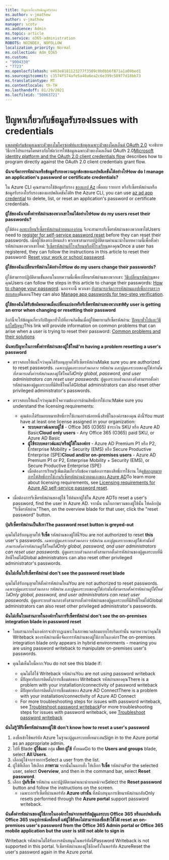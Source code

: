 ```yaml
---
title: ปัญหาเกี่ยวกับข้อมูลรับรอง
ms.author: v-jmathew
author: v-jmathew
manager: scotv
ms.audience: Admin
ms.topic: article
ms.service: o365-administration
ROBOTS: NOINDEX, NOFOLLOW
localization_priority: Normal
ms.collection: Adm_O365
ms.custom:
- "9004330"
- "7723"
ms.openlocfilehash: e463e8181123277f3509c0b0bb6f871a1a09bed1
ms.sourcegitcommit: c3574f574afe5a40a6ea2c6e399c58977d18bb73
ms.translationtype: MT
ms.contentlocale: th-TH
ms.lasthandoff: 01/29/2021
ms.locfileid: "50063721"
---
```

# <a name="issues-with-credentials"></a><span data-ttu-id="59fbf-102">ปัญหาเกี่ยวกับข้อมูลรับรอง</span><span class="sxs-lookup"><span data-stu-id="59fbf-102">Issues with credentials</span></span>

<span data-ttu-id="59fbf-103">[แพลตฟอร์มข้อมูลเฉพาะตัวของไมโครซอฟท์และข้อมูลเฉพาะตัวของไคลเอ็นต์ OAuth 2.0](https://docs.microsoft.com/azure/active-directory/develop/v2-oauth2-client-creds-grant-flow) จะอธิบายวิธีการโปรแกรมโดยตรงกับโฟลว์การให้ข้อมูลเฉพาะตัวของไคลเอ็นต์ OAuth 2.0</span><span class="sxs-lookup"><span data-stu-id="59fbf-103">[Microsoft identity platform and the OAuth 2.0 client credentials flow](https://docs.microsoft.com/azure/active-directory/develop/v2-oauth2-client-creds-grant-flow) describes how to program directly against the OAuth 2.0 client credentials grant flow.</span></span>

<span data-ttu-id="59fbf-104">**ฉันจะจัดการรหัสผ่านหรือข้อมูลรับรองความถูกต้องของแอปพลิเคชันได้อย่างไร**</span><span class="sxs-lookup"><span data-stu-id="59fbf-104">**How do I manage an application's password or certificate credentials?**</span></span>

<span data-ttu-id="59fbf-105">ใน Azure CLI คุณสามารถใช้ข้อมูลรับรอง [ของแอป Az](https://docs.microsoft.com/cli/azure/ad/app/credential) เพื่อลบ รายการ หรือรีเซ็ตรหัสผ่านหรือข้อมูลรับรองใบรับรองของแอปพลิเคชันได้</span><span class="sxs-lookup"><span data-stu-id="59fbf-105">In the Azure CLI, you can use [az ad app credential](https://docs.microsoft.com/cli/azure/ad/app/credential) to delete, list, or reset an application's password or certificate credentials.</span></span>

<span data-ttu-id="59fbf-106">**ผู้ใช้ของฉันจะตั้งค่ารหัสผ่านของพวกเขาใหม่ได้อย่างไร**</span><span class="sxs-lookup"><span data-stu-id="59fbf-106">**How do my users reset their passwords?**</span></span>

<span data-ttu-id="59fbf-107">ผู้ใช้ต้อง [ลงทะเบียนรีเซ็ตรหัสผ่านด้วยตนเองก่อน](https://docs.microsoft.com/azure/active-directory/user-help/active-directory-passwords-reset-register) จึงจะสามารถรีเซ็ตรหัสผ่านของพวกเขาได้</span><span class="sxs-lookup"><span data-stu-id="59fbf-107">Users need to [register for self-service password reset](https://docs.microsoft.com/azure/active-directory/user-help/active-directory-passwords-reset-register) before they can reset their passwords.</span></span> <span data-ttu-id="59fbf-108">เมื่อผู้ใช้ลงทะเบียนแล้ว พวกเขาสามารถปฏิบัติตามคําแนะนําในบทความนี้เพื่อตั้งค่ารหัสผ่านของพวกเขาใหม่: [รีเซ็ตรหัสผ่านที่โรงเรียนหรือที่โรงเรียน](https://docs.microsoft.com/azure/active-directory/user-help/user-help-reset-password#how-to-reset-or-unlock-your-password-for-a-work-or-school-account)ของคุณ</span><span class="sxs-lookup"><span data-stu-id="59fbf-108">Once a user has registered, they can follow the instructions in this article to reset their password: [Reset your work or school password](https://docs.microsoft.com/azure/active-directory/user-help/user-help-reset-password#how-to-reset-or-unlock-your-password-for-a-work-or-school-account).</span></span>

<span data-ttu-id="59fbf-109">**ผู้ใช้ของฉันเปลี่ยนรหัสผ่านได้อย่างไร**</span><span class="sxs-lookup"><span data-stu-id="59fbf-109">**How do my users change their passwords?**</span></span>

<span data-ttu-id="59fbf-110">ผู้ใช้สามารถปฏิบัติตามขั้นตอนในบทความนี้เพื่อเปลี่ยนรหัสผ่านของพวกเขา: [วิธีเปลี่ยนรหัสผ่าน](https://docs.microsoft.com/azure/active-directory/user-help/user-help-reset-password#how-to-change-your-password)ของคุณ</span><span class="sxs-lookup"><span data-stu-id="59fbf-110">Users can follow the steps in this article to change their passwords: [How to change your password](https://docs.microsoft.com/azure/active-directory/user-help/user-help-reset-password#how-to-change-your-password).</span></span>
<span data-ttu-id="59fbf-111">นอกจากนี้ พวกเขา [ยังสามารถจัดการรหัสผ่านแอปเพื่อการตรวจสอบสอง](https://docs.microsoft.com/azure/active-directory/user-help/multi-factor-authentication-end-user-app-passwords)ขั้นตอน</span><span class="sxs-lookup"><span data-stu-id="59fbf-111">They can also [Manage app passwords for two-step verification](https://docs.microsoft.com/azure/active-directory/user-help/multi-factor-authentication-end-user-app-passwords).</span></span>

<span data-ttu-id="59fbf-112">**ผู้ใช้ของฉันได้รับข้อผิดพลาดเมื่อเปลี่ยนแปลงหรือรีเซ็ตรหัสผ่านของพวกเขา**</span><span class="sxs-lookup"><span data-stu-id="59fbf-112">**My user is getting an error when changing or resetting their password**</span></span>

<span data-ttu-id="59fbf-113">ลิงก์นี้จะให้ข้อมูลเกี่ยวกับปัญหาทั่วไปที่อาจเกิดขึ้นเมื่อผู้ใช้พยายามรีเซ็ตรหัสผ่าน: [ปัญหาทั่วไปและวิธีแก้ไขปัญหา](https://docs.microsoft.com/azure/active-directory/user-help/user-help-reset-password#common-problems-and-their-solutions)</span><span class="sxs-lookup"><span data-stu-id="59fbf-113">This link will provide information on common problems that can arise when a user is trying to reset their password: [Common problems and their solutions](https://docs.microsoft.com/azure/active-directory/user-help/user-help-reset-password#common-problems-and-their-solutions)</span></span>

<span data-ttu-id="59fbf-114">**ฉันพบปัญหาในการตั้งค่ารหัสผ่านของผู้ใช้ใหม่**</span><span class="sxs-lookup"><span data-stu-id="59fbf-114">**I'm having a problem resetting a user's password**</span></span>

- <span data-ttu-id="59fbf-115">ตรวจสอบให้แน่ใจว่าคุณได้รับอนุญาตให้รีเซ็ตรหัสผ่าน</span><span class="sxs-lookup"><span data-stu-id="59fbf-115">Make sure you are authorized to reset passwords.</span></span> <span data-ttu-id="59fbf-116">*เฉพาะผู้ดูแลระบบส่วนกลาง รหัสผ่าน และผู้ดูแลระบบของผู้ใช้เท่านั้นที่สามารถตั้งค่ารหัสผ่านของผู้ใช้ใหม่ได้*</span><span class="sxs-lookup"><span data-stu-id="59fbf-116">*Only global, password, and user administrators can reset user passwords.*</span></span> <span data-ttu-id="59fbf-117">ผู้ดูแลระบบส่วนกลางยังสามารถตั้งค่ารหัสผ่านของผู้ดูแลระบบที่มีสิทธิ์ใหม่ได้</span><span class="sxs-lookup"><span data-stu-id="59fbf-117">Global administrators can also reset other privileged administrator's passwords.</span></span>

- <span data-ttu-id="59fbf-118">ตรวจสอบให้แน่ใจว่าคุณเข้าใจความต้องการด้านสิทธิ์การใช้งาน:</span><span class="sxs-lookup"><span data-stu-id="59fbf-118">Make sure you understand the licensing requirements:</span></span>

  - <span data-ttu-id="59fbf-119">คุณต้องได้รับมอบหมายสิทธิ์การใช้งานอย่างน้อยหนึ่งสิทธิ์ในองค์กรของคุณ ดังนี้</span><span class="sxs-lookup"><span data-stu-id="59fbf-119">You must have at least one license assigned in your organization:</span></span>
    - <span data-ttu-id="59fbf-120">**ระบบคลาวด์เฉพาะผู้ใช้** - Office 365 (O365) ชําระเงิน SKU หรือ Azure AD Basic</span><span class="sxs-lookup"><span data-stu-id="59fbf-120">**Cloud only users** - Any Office 365 (O365) paid SKU, or Azure AD Basic</span></span>
    - <span data-ttu-id="59fbf-121">**ผู้ใช้ระบบคลาวด์และ/หรือผู้ใช้ในองค์กร** - Azure AD Premium P1 หรือ P2, Enterprise Mobility + Security (EMS) หรือ Secure Productive Enterprise (SPE)</span><span class="sxs-lookup"><span data-stu-id="59fbf-121">**Cloud and/or on-premises users** - Azure AD Premium P1 or P2, Enterprise Mobility + Security (EMS), or Secure Productive Enterprise (SPE)</span></span>
    - <span data-ttu-id="59fbf-122">เมื่อต้องการเรียนรู้เพิ่มเติมเกี่ยวกับข้อความต้องการของสิทธิ์การใช้งาน ให้ดู[ข้อกฎหมายการให้สิทธิ์การใช้งานรีเซ็ตรหัสผ่านด้วยตนเองของ Azure AD](https://docs.microsoft.com/azure/active-directory/active-directory-passwords-licensing)</span><span class="sxs-lookup"><span data-stu-id="59fbf-122">To learn more about licensing requirements, see [Licensing requirements for Azure AD self-service password reset](https://docs.microsoft.com/azure/active-directory/active-directory-passwords-licensing).</span></span>
- <span data-ttu-id="59fbf-123">เมื่อต้องการรีเซ็ตรหัสผ่านของผู้ใช้ ให้ค้นหาผู้ใช้ใน Azure AD</span><span class="sxs-lookup"><span data-stu-id="59fbf-123">To reset a user's password, find the user in Azure AD.</span></span> <span data-ttu-id="59fbf-124">จากนั้น บนใบภาพรวมของผู้ใช้นั้น ให้คลิกปุ่ม "รีเซ็ตรหัสผ่าน"</span><span class="sxs-lookup"><span data-stu-id="59fbf-124">Then, on the overview blade for that user, click the "reset password" button.</span></span>

<span data-ttu-id="59fbf-125">**ปุ่มรีเซ็ตรหัสผ่านเป็นสีเทา**</span><span class="sxs-lookup"><span data-stu-id="59fbf-125">**The password reset button is greyed-out**</span></span>

<span data-ttu-id="59fbf-126">คุณไม่ได้รับอนุญาตให้ **รีเซ็ต** รหัสผ่านของผู้ใช้นี้</span><span class="sxs-lookup"><span data-stu-id="59fbf-126">You are not authorized to reset **this** user's passwords.</span></span> <span data-ttu-id="59fbf-127">*เฉพาะผู้ดูแลระบบส่วนกลาง รหัสผ่าน และผู้ดูแลระบบของผู้ใช้เท่านั้นที่สามารถตั้งค่ารหัสผ่านผู้ใช้ใหม่ได้*</span><span class="sxs-lookup"><span data-stu-id="59fbf-127">*Only global, password, and user administrators can reset user passwords.*</span></span> <span data-ttu-id="59fbf-128">ผู้ดูแลระบบส่วนกลางยังสามารถตั้งค่ารหัสผ่านของผู้ดูแลระบบที่มีสิทธิ์ใหม่ได้</span><span class="sxs-lookup"><span data-stu-id="59fbf-128">Global administrators can also reset other privileged administrator's passwords.</span></span>

<span data-ttu-id="59fbf-129">**ฉันไม่เห็นใบรีเซ็ตรหัสผ่าน**</span><span class="sxs-lookup"><span data-stu-id="59fbf-129">**I don't see the password reset blade**</span></span>

<span data-ttu-id="59fbf-130">คุณไม่ได้รับอนุญาตให้ตั้งค่ารหัสผ่านใหม่</span><span class="sxs-lookup"><span data-stu-id="59fbf-130">You are not authorized to reset passwords.</span></span> <span data-ttu-id="59fbf-131">*เฉพาะผู้ดูแลระบบส่วนกลาง รหัสผ่าน และผู้ดูแลระบบของผู้ใช้เท่านั้นที่สามารถตั้งค่ารหัสผ่านผู้ใช้ใหม่ได้*</span><span class="sxs-lookup"><span data-stu-id="59fbf-131">*Only global, password, and user administrators can reset user passwords.*</span></span> <span data-ttu-id="59fbf-132">ผู้ดูแลระบบส่วนกลางยังสามารถตั้งค่ารหัสผ่านของผู้ดูแลระบบที่มีสิทธิ์ใหม่ได้</span><span class="sxs-lookup"><span data-stu-id="59fbf-132">Global administrators can also reset other privileged administrator's passwords.</span></span>

<span data-ttu-id="59fbf-133">**ฉันไม่เห็นใบผสานภายในองค์กรในการรีเซ็ตรหัสผ่าน**</span><span class="sxs-lookup"><span data-stu-id="59fbf-133">**I don't see the on-premises integration blade in password reset**</span></span>

- <span data-ttu-id="59fbf-134">ใบผสานภายในองค์กรจะปรากฏเฉพาะในสภาพแวดล้อมแบบไฮบริดเท่านั้น หมายความว่าคุณใช้ Writeback ของรหัสผ่านเพื่อจัดการรหัสผ่านของผู้ใช้ภายในองค์กร</span><span class="sxs-lookup"><span data-stu-id="59fbf-134">The on-premises integration blade only appears in hybrid environments - meaning you are using password writeback to manipulate on-premises user's passwords.</span></span>

- <span data-ttu-id="59fbf-135">คุณไม่เห็นใบนี้หาก:</span><span class="sxs-lookup"><span data-stu-id="59fbf-135">You do not see this blade if:</span></span>

  - <span data-ttu-id="59fbf-136">คุณไม่ได้ใช้ Writeback รหัสผ่าน</span><span class="sxs-lookup"><span data-stu-id="59fbf-136">You are not using password writeback</span></span>
  - <span data-ttu-id="59fbf-137">มีปัญหากับการติดตั้ง/การเชื่อมต่อของ Writeback รหัสผ่านของคุณ</span><span class="sxs-lookup"><span data-stu-id="59fbf-137">There is a problem with your installation/connectivity of password writeback</span></span>
  - <span data-ttu-id="59fbf-138">มีปัญหากับการติดตั้ง/การเชื่อมต่อของ Azure AD Connect</span><span class="sxs-lookup"><span data-stu-id="59fbf-138">There is a problem with your installation/connectivity of Azure AD Connect</span></span>
  - <span data-ttu-id="59fbf-139">For more troubleshooting steps for issues with password writeback, see [Troubleshoot password writeback](https://docs.microsoft.com/azure/active-directory/authentication/troubleshoot-sspr-writeback)</span><span class="sxs-lookup"><span data-stu-id="59fbf-139">For more troubleshooting steps for issues with password writeback, see [Troubleshoot password writeback](https://docs.microsoft.com/azure/active-directory/authentication/troubleshoot-sspr-writeback)</span></span>

<span data-ttu-id="59fbf-140">**ฉันไม่รู้วิธีรีเซ็ตรหัสผ่านของผู้ใช้**</span><span class="sxs-lookup"><span data-stu-id="59fbf-140">**I don't know how to reset a user's password**</span></span>

1. <span data-ttu-id="59fbf-141">ลงชื่อเข้าใช้พอร์ทัล Azure ในฐานะผู้ดูแลระบบที่เหมาะสม</span><span class="sxs-lookup"><span data-stu-id="59fbf-141">Sign in to the Azure portal as an appropriate admin.</span></span>
2. <span data-ttu-id="59fbf-142">ไปที่ Blade **ผู้ใช้และ** กลุ่ม **เลือก ผู้ใช้** ทั้งหมด</span><span class="sxs-lookup"><span data-stu-id="59fbf-142">Go to the **Users and groups** blade, select **All Users**.</span></span>
3. <span data-ttu-id="59fbf-143">เลือกผู้ใช้จากรายการ</span><span class="sxs-lookup"><span data-stu-id="59fbf-143">Select a user from the list.</span></span>
4. <span data-ttu-id="59fbf-144">ผู้ใช้ที่เลือก ให้เลือก **ภาพรวม** จากนั้นในแถบสั่ง ให้เลือก **รีเซ็ต** รหัสผ่าน</span><span class="sxs-lookup"><span data-stu-id="59fbf-144">For the selected user, select **Overview**, and then in the command bar, select **Reset password**.</span></span>
5. <span data-ttu-id="59fbf-145">เลือก **ปุ่มรีเซ็ต** รหัสผ่าน และปฏิบัติตามคําแนะนําบนหน้าจอ</span><span class="sxs-lookup"><span data-stu-id="59fbf-145">Select the **Reset password** button and follow the instructions on the screen.</span></span>
    - <span data-ttu-id="59fbf-146">เฉพาะการรีเซ็ตที่ผ่านพอร์ทัล **Azure เท่านั้น** ที่สนับสนุนการเขียนรหัสผ่านกลับ</span><span class="sxs-lookup"><span data-stu-id="59fbf-146">Only resets performed through the **Azure portal** support password writeback.</span></span>

<span data-ttu-id="59fbf-147">**ฉันตั้งค่ารหัสผ่านของผู้ใช้ภายในองค์กรใหม่จากพอร์ทัลผู้ดูแลระบบ Office 365 หรือแอปพลิเคชัน Office 365 บนอุปกรณ์เคลื่อนที่ แต่ผู้ใช้ยังคงไม่สามารถลงชื่อเข้าใช้ได้**</span><span class="sxs-lookup"><span data-stu-id="59fbf-147">**I reset an on-premises user's password from the Office 365 Admin portal or Office 365 mobile application but the user is still not able to sign in**</span></span>

<span data-ttu-id="59fbf-148">Writeback รหัสผ่านไม่ได้รับการสนับสนุนในพอร์ทัลนี้</span><span class="sxs-lookup"><span data-stu-id="59fbf-148">Password Writeback is not supported in this portal.</span></span> <span data-ttu-id="59fbf-149">รีเซ็ตรหัสผ่านของผู้ใช้อีกครั้งในพอร์ทัล Azure</span><span class="sxs-lookup"><span data-stu-id="59fbf-149">Reset the user's password again in the Azure portal.</span></span>
